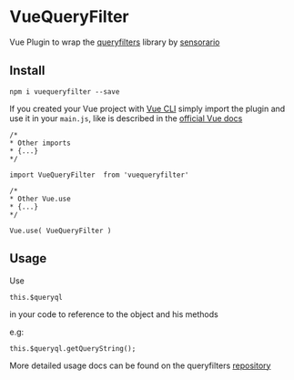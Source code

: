 # VueQueryFilter
Vue Plugin to wrap the [queryfilters](https://github.com/sensorario/queryfilters) library by [sensorario](https://github.com/sensorario)

## Install
`npm i vuequeryfilter --save`

If you created your Vue project with [Vue CLI](https://cli.vuejs.org/)
simply import the plugin and use it in your `main.js`, like is described in the [official Vue docs](https://vuejs.org/v2/guide/plugins.html)

```
/*
* Other imports
* {...}
*/

import VueQueryFilter  from 'vuequeryfilter'

/*
* Other Vue.use
* {...}
*/

Vue.use( VueQueryFilter )
```

## Usage

Use 
```
this.$queryql
```
in your code to reference to the object and his methods

e.g:

```
this.$queryql.getQueryString();
```
More detailed usage docs can be found on the queryfilters [repository](https://github.com/sensorario/queryfilters)


